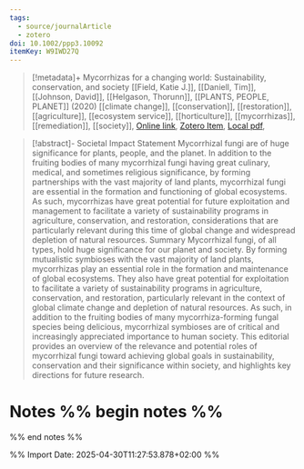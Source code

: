 ```yaml
---
tags:
  - source/journalArticle
  - zotero
doi: 10.1002/ppp3.10092
itemKey: W9IWD27Q
---
```

>[!metadata]+
> Mycorrhizas for a changing world: Sustainability, conservation, and society
> [[Field, Katie J.]], [[Daniell, Tim]], [[Johnson, David]], [[Helgason, Thorunn]], 
> [[PLANTS, PEOPLE, PLANET]] (2020)
> [[climate change]], [[conservation]], [[restoration]], [[agriculture]], [[ecosystem service]], [[horticulture]], [[mycorrhizas]], [[remediation]], [[society]], 
> [Online link](https://onlinelibrary.wiley.com/doi/abs/10.1002/ppp3.10092), [Zotero Item](zotero://select/library/items/W9IWD27Q), [Local pdf](file://C:/Users/aburg/Documents/references/zotero/storage/LEJL8873/Field2020_Mycorrhizaschanging.pdf), 

>[!abstract]-
>Societal Impact Statement Mycorrhizal fungi are of huge significance for plants, people, and the planet. In addition to the fruiting bodies of many mycorrhizal fungi having great culinary, medical, and sometimes religious significance, by forming partnerships with the vast majority of land plants, mycorrhizal fungi are essential in the formation and functioning of global ecosystems. As such, mycorrhizas have great potential for future exploitation and management to facilitate a variety of sustainability programs in agriculture, conservation, and restoration, considerations that are particularly relevant during this time of global change and widespread depletion of natural resources. Summary Mycorrhizal fungi, of all types, hold huge significance for our planet and society. By forming mutualistic symbioses with the vast majority of land plants, mycorrhizas play an essential role in the formation and maintenance of global ecosystems. They also have great potential for exploitation to facilitate a variety of sustainability programs in agriculture, conservation, and restoration, particularly relevant in the context of global climate change and depletion of natural resources. As such, in addition to the fruiting bodies of many mycorrhiza-forming fungal species being delicious, mycorrhizal symbioses are of critical and increasingly appreciated importance to human society. This editorial provides an overview of the relevance and potential roles of mycorrhizal fungi toward achieving global goals in sustainability, conservation and their significance within society, and highlights key directions for future research.

# Notes %% begin notes %%

%% end notes %%




%% Import Date: 2025-04-30T11:27:53.878+02:00 %%
